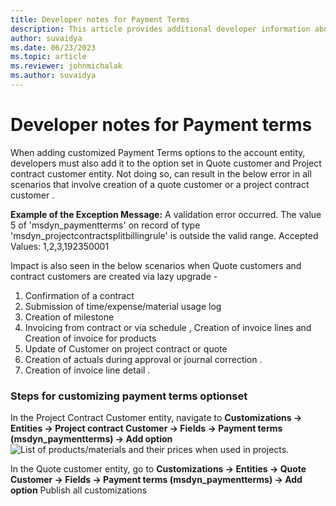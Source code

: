 ```yaml
---
title: Developer notes for Payment Terms
description: This article provides additional developer information about working with payment terms.
author: suvaidya
ms.date: 06/23/2023
ms.topic: article
ms.reviewer: johnmichalak
ms.author: suvaidya
---
```


# Developer notes for Payment terms 

When adding customized Payment Terms options to the account entity, developers must also add it to the option set in Quote customer and Project contract customer entity. 
Not doing so, can result in the below error in all scenarios that involve creation of a quote customer or a project contract customer . 

**Example of the Exception Message:** A validation error occurred. The value 5 of 'msdyn_paymentterms' on record of type 'msdyn_projectcontractsplitbillingrule' is outside the valid range. Accepted Values: 1,2,3,192350001

Impact is also seen in the below scenarios when Quote customers and contract customers are created via lazy upgrade - 

1. Confirmation of a contract
2. Submission of time/expense/material usage log
3. Creation of milestone 
4. Invoicing  from contract or via schedule , Creation of invoice lines  and Creation of invoice for products 
5. Update of Customer on project contract  or quote 
6. Creation of actuals during approval or journal correction .
7. Creation of invoice line detail .

### Steps for customizing payment terms optionset

In the Project Contract Customer entity, navigate to **Customizations -> Entities -> Project contract Customer -> Fields -> Payment terms (msdyn_paymentterms) -> Add option**
![List of products/materials and their prices when used in projects.](media/)

In the Quote customer entity, go to **Customizations -> Entities -> Quote Customer -> Fields -> Payment terms (msdyn_paymentterms) -> Add option**
Publish all customizations
